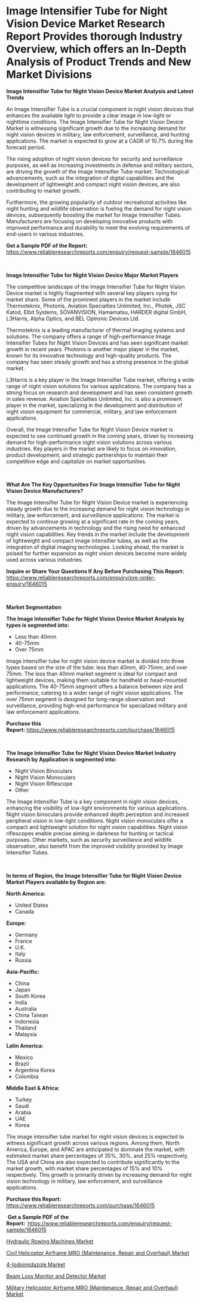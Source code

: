 <p><h1>Image Intensifier Tube for Night Vision Device Market Research Report Provides thorough Industry Overview, which offers an In-Depth Analysis of Product Trends and New Market Divisions</h1></p><p><strong>Image Intensifier Tube for Night Vision Device Market Analysis and Latest Trends</strong></p>
<p><p>An Image Intensifier Tube is a crucial component in night vision devices that enhances the available light to provide a clear image in low-light or nighttime conditions. The Image Intensifier Tube for Night Vision Device Market is witnessing significant growth due to the increasing demand for night vision devices in military, law enforcement, surveillance, and hunting applications. The market is expected to grow at a CAGR of 10.7% during the forecast period.</p><p>The rising adoption of night vision devices for security and surveillance purposes, as well as increasing investments in defense and military sectors, are driving the growth of the Image Intensifier Tube market. Technological advancements, such as the integration of digital capabilities and the development of lightweight and compact night vision devices, are also contributing to market growth.</p><p>Furthermore, the growing popularity of outdoor recreational activities like night hunting and wildlife observation is fueling the demand for night vision devices, subsequently boosting the market for Image Intensifier Tubes. Manufacturers are focusing on developing innovative products with improved performance and durability to meet the evolving requirements of end-users in various industries.</p></p>
<p><strong>Get a Sample PDF of the Report:&nbsp;</strong> <a href="https://www.reliableresearchreports.com/enquiry/request-sample/1646015">https://www.reliableresearchreports.com/enquiry/request-sample/1646015</a></p>
<p>&nbsp;</p>
<p><strong>Image Intensifier Tube for Night Vision Device Major Market Players</strong></p>
<p><p>The competitive landscape of the Image Intensifier Tube for Night Vision Device market is highly fragmented with several key players vying for market share. Some of the prominent players in the market include Thermoteknix, Photonis, Aviation Specialties Unlimited, Inc., Photek, JSC Katod, Elbit Systems, SOVANVISION, Hamamatsu, HARDER digital GmbH, L3Harris, Alpha Optics, and BEL Optronic Devices Ltd.</p><p>Thermoteknix is a leading manufacturer of thermal imaging systems and solutions. The company offers a range of high-performance Image Intensifier Tubes for Night Vision Devices and has seen significant market growth in recent years. Photonis is another major player in the market, known for its innovative technology and high-quality products. The company has seen steady growth and has a strong presence in the global market.</p><p>L3Harris is a key player in the Image Intensifier Tube market, offering a wide range of night vision solutions for various applications. The company has a strong focus on research and development and has seen consistent growth in sales revenue. Aviation Specialties Unlimited, Inc. is also a prominent player in the market, specializing in the development and distribution of night vision equipment for commercial, military, and law enforcement applications.</p><p>Overall, the Image Intensifier Tube for Night Vision Device market is expected to see continued growth in the coming years, driven by increasing demand for high-performance night vision solutions across various industries. Key players in the market are likely to focus on innovation, product development, and strategic partnerships to maintain their competitive edge and capitalize on market opportunities.</p></p>
<p>&nbsp;</p>
<p><strong>What Are The Key Opportunities For Image Intensifier Tube for Night Vision Device Manufacturers?</strong></p>
<p><p>The Image Intensifier Tube for Night Vision Device market is experiencing steady growth due to the increasing demand for night vision technology in military, law enforcement, and surveillance applications. The market is expected to continue growing at a significant rate in the coming years, driven by advancements in technology and the rising need for enhanced night vision capabilities. Key trends in the market include the development of lightweight and compact image intensifier tubes, as well as the integration of digital imaging technologies. Looking ahead, the market is poised for further expansion as night vision devices become more widely used across various industries.</p></p>
<p><strong>Inquire or Share Your Questions If Any Before Purchasing This Report:</strong> <a href="https://www.reliableresearchreports.com/enquiry/pre-order-enquiry/1646015">https://www.reliableresearchreports.com/enquiry/pre-order-enquiry/1646015</a></p>
<p>&nbsp;</p>
<p><strong>Market Segmentation</strong></p>
<p><strong>The Image Intensifier Tube for Night Vision Device Market Analysis by types is segmented into:</strong></p>
<p><ul><li>Less than 40mm</li><li>40-75mm</li><li>Over 75mm</li></ul></p>
<p><p>Image intensifier tube for night vision device market is divided into three types based on the size of the tube: less than 40mm, 40-75mm, and over 75mm. The less than 40mm market segment is ideal for compact and lightweight devices, making them suitable for handheld or head-mounted applications. The 40-75mm segment offers a balance between size and performance, catering to a wider range of night vision applications. The over 75mm segment is designed for long-range observation and surveillance, providing high-end performance for specialized military and law enforcement applications.</p></p>
<p><strong>Purchase this Report:&nbsp;</strong><a href="https://www.reliableresearchreports.com/purchase/1646015">https://www.reliableresearchreports.com/purchase/1646015</a></p>
<p>&nbsp;</p>
<p><strong>The Image Intensifier Tube for Night Vision Device Market Industry Research by Application is segmented into:</strong></p>
<p><ul><li>Night Vision Binoculars</li><li>Night Vision Monoculars</li><li>Night Vision Riflescope</li><li>Other</li></ul></p>
<p><p>The Image Intensifier Tube is a key component in night vision devices, enhancing the visibility of low-light environments for various applications. Night vision binoculars provide enhanced depth perception and increased peripheral vision in low-light conditions. Night vision monoculars offer a compact and lightweight solution for night vision capabilities. Night vision riflescopes enable precise aiming in darkness for hunting or tactical purposes. Other markets, such as security surveillance and wildlife observation, also benefit from the improved visibility provided by Image Intensifier Tubes.</p></p>
<p>&nbsp;</p>
<p><strong>In terms of Region, the Image Intensifier Tube for Night Vision Device Market Players available by Region are:</strong></p>
<p>
    <p> <strong> North America: </strong>
        <ul>
            <li>United States</li>
            <li>Canada</li>
        </ul>
        </p> 
    <p> <strong> Europe: </strong>
        <ul>
            <li>Germany</li>
            <li>France</li>
            <li>U.K.</li>
            <li>Italy</li>
            <li>Russia</li>
        </ul>
        </p> 
    <p> <strong> Asia-Pacific: </strong>
        <ul>
            <li>China</li>
            <li>Japan</li>
            <li>South Korea</li>
            <li>India</li>
            <li>Australia</li>
            <li>China Taiwan</li>
            <li>Indonesia</li>
            <li>Thailand</li>
            <li>Malaysia</li>
        </ul>
        </p> 
    <p> <strong> Latin America: </strong>
        <ul>
            <li>Mexico</li>
            <li>Brazil</li>
            <li>Argentina Korea</li>
            <li>Colombia</li>
        </ul>
        </p> 
    <p> <strong> Middle East & Africa: </strong>
        <ul>
            <li>Turkey</li>
            <li>Saudi</li>
            <li>Arabia</li>
            <li>UAE</li>
            <li>Korea</li>
        </ul>
    </p>
    </p>
<p><p>The image intensifier tube market for night vision devices is expected to witness significant growth across various regions. Among them, North America, Europe, and APAC are anticipated to dominate the market, with estimated market share percentages of 35%, 30%, and 25% respectively. The USA and China are also expected to contribute significantly to the market growth, with market share percentages of 15% and 10% respectively. This growth is primarily driven by increasing demand for night vision technology in military, law enforcement, and surveillance applications.</p></p>
<p><strong>Purchase this Report: </strong><a href="https://www.reliableresearchreports.com/purchase/1646015">https://www.reliableresearchreports.com/purchase/1646015</a></p>
<p>&nbsp;<strong>Get a Sample PDF of the Report:&nbsp;&nbsp;</strong><a href="https://www.reliableresearchreports.com/enquiry/request-sample/1646015">https://www.reliableresearchreports.com/enquiry/request-sample/1646015</a></p>
<p><strong></strong></p>
<p><p><a href="https://view.publitas.com/reportprime-1/hydraulic-rowing-machines-market-size-market-share-and-global-market-analysis-report-2024-2031/">Hydraulic Rowing Machines Market</a></p><p><a href="https://issuu.com/reportprime-2/docs/civil-helicoptor-airframe-mro-maintenance-repair-a">Civil Helicoptor Airframe MRO (Maintenance, Repair and Overhaul) Market</a></p><p><a href="https://carnation-joke-41f.notion.site/4-Iodoimidazole-Market-Growth-Market-Trends-COVID-19-Impact-and-Forecasts-for-period-from-2024--091b71b9686a4a82aa01644600e8db97">4-Iodoimidazole Market</a></p><p><a href="https://github.com/myacatherineblakecaczo9vcsw/Market-Research-Report-List-1/blob/main/beam-loss-monitor-and-detector-market.md">Beam Loss Monitor and Detector Market</a></p><p><a href="https://issuu.com/reportprime-2/docs/military-helicoptor-airframe-mro-maintenance-repai">Military Helicoptor Airframe MRO (Maintenance, Repair and Overhaul) Market</a></p></p>